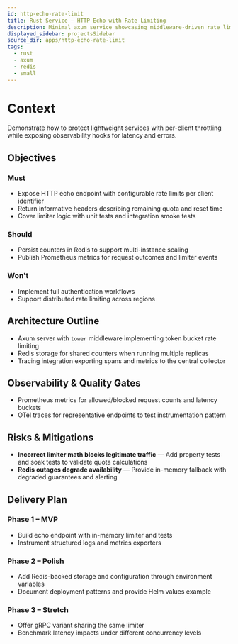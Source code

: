 ```yaml
---
id: http-echo-rate-limit
title: Rust Service – HTTP Echo with Rate Limiting
description: Minimal axum service showcasing middleware-driven rate limiting.
displayed_sidebar: projectsSidebar
source_dir: apps/http-echo-rate-limit
tags:
  - rust
  - axum
  - redis
  - small
---
```


# Context

Demonstrate how to protect lightweight services with per-client throttling while exposing observability hooks for latency and errors.

## Objectives

### Must
- Expose HTTP echo endpoint with configurable rate limits per client identifier
- Return informative headers describing remaining quota and reset time
- Cover limiter logic with unit tests and integration smoke tests

### Should
- Persist counters in Redis to support multi-instance scaling
- Publish Prometheus metrics for request outcomes and limiter events

### Won't
- Implement full authentication workflows
- Support distributed rate limiting across regions

## Architecture Outline

- Axum server with `tower` middleware implementing token bucket rate limiting
- Redis storage for shared counters when running multiple replicas
- Tracing integration exporting spans and metrics to the central collector

## Observability & Quality Gates

- Prometheus metrics for allowed/blocked request counts and latency buckets
- OTel traces for representative endpoints to test instrumentation pattern

## Risks & Mitigations

- **Incorrect limiter math blocks legitimate traffic** — Add property tests and soak tests to validate quota calculations
- **Redis outages degrade availability** — Provide in-memory fallback with degraded guarantees and alerting

## Delivery Plan

### Phase 1 – MVP
- Build echo endpoint with in-memory limiter and tests
- Instrument structured logs and metrics exporters

### Phase 2 – Polish
- Add Redis-backed storage and configuration through environment variables
- Document deployment patterns and provide Helm values example

### Phase 3 – Stretch
- Offer gRPC variant sharing the same limiter
- Benchmark latency impacts under different concurrency levels
